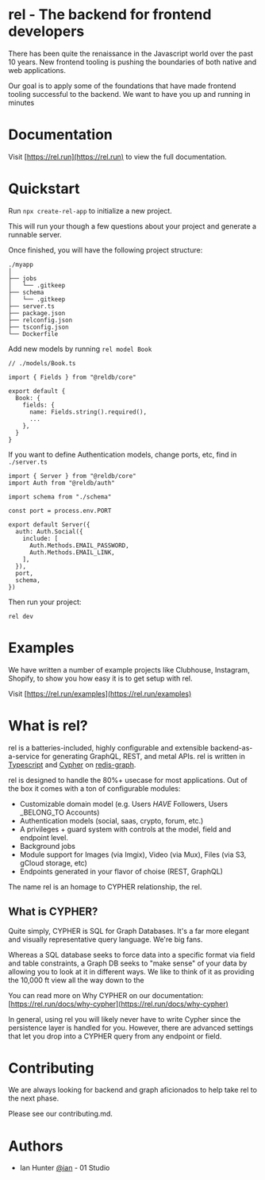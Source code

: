 # rel - The backend for frontend developers

There has been quite the renaissance in the Javascript world over the past 10 years. New frontend tooling is pushing the boundaries of both native and web applications.

Our goal is to apply some of the foundations that have made frontend tooling successful to the backend. We want to have you up and running in minutes

# Documentation

Visit [https://rel.run](https://rel.run) to view the full documentation.

# Quickstart

Run `npx create-rel-app` to initialize a new project.

This will run your though a few questions about your project and generate a runnable server.

Once finished, you will have the following project structure:

```
./myapp
│
├── jobs
│   └── .gitkeep
├── schema
│   └── .gitkeep
├── server.ts
├── package.json
├── relconfig.json
├── tsconfig.json
└── Dockerfile
```

Add new models by running `rel model Book`

```
// ./models/Book.ts

import { Fields } from "@reldb/core"

export default {
  Book: {
    fields: {
      name: Fields.string().required(),
      ...
    },
  }
}
```

If you want to define Authentication models, change ports, etc, find in `./server.ts`

```
import { Server } from "@reldb/core"
import Auth from "@reldb/auth"

import schema from "./schema"

const port = process.env.PORT

export default Server({
  auth: Auth.Social({
    include: [
      Auth.Methods.EMAIL_PASSWORD,
      Auth.Methods.EMAIL_LINK,
    ],
  }),
  port,
  schema,
})
```

Then run your project:

```
rel dev
```

<!-- See all configuration options here: https://rel.run/docs/config -->


# Examples

We have written a number of example projects like Clubhouse, Instagram, Shopify, to show you how easy it is to get setup with rel.

Visit [https://rel.run/examples](https://rel.run/examples)

# What is rel?

rel is a batteries-included, highly configurable and extensible backend-as-a-service for generating GraphQL, REST, and metal APIs. rel is written in [Typescript](https://www.typescriptlang.org/) and [Cypher](http://www.opencypher.org/) on [redis-graph](http://www.opencypher.org/).

rel is designed to handle the 80%+ usecase for most applications. Out of the box it comes with a ton of configurable modules:

- Customizable domain model (e.g. Users _HAVE_ Followers, Users \_BELONG_TO Accounts)
- Authentication models (social, saas, crypto, forum, etc.)
- A privileges + guard system with controls at the model, field and endpoint level.
- Background jobs
- Module support for Images (via Imgix), Video (via Mux), Files (via S3, gCloud storage, etc)
- Endpoints generated in your flavor of choise (REST, GraphQL)

The name rel is an homage to CYPHER relationship, the rel.

## What is CYPHER?

Quite simply, CYPHER is SQL for Graph Databases. It's a far more elegant and visually representative query language. We're big fans.

Whereas a SQL database seeks to force data into a specific format via field and table constraints, a Graph DB seeks to "make sense" of your data by allowing you to look at it in different ways. We like to think of it as providing the 10,000 ft view all the way down to the

You can read more on Why CYPHER on our documentation: [https://rel.run/docs/why-cypher](https://rel.run/docs/why-cypher)

In general, using rel you will likely never have to write Cypher since the persistence layer is handled for you. However, there are advanced settings that let you drop into a CYPHER query from any endpoint or field.

# Contributing

We are always looking for backend and graph aficionados to help take rel to the next phase.

Please see our contributing.md.

# Authors

- Ian Hunter [@ian](https://github.com/ian) - 01 Studio
